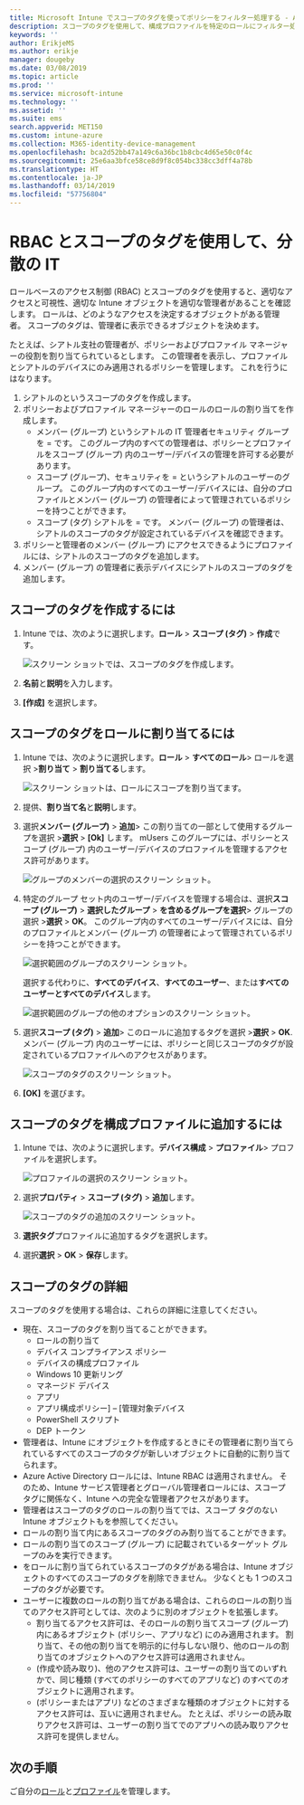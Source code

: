 ```yaml
---
title: Microsoft Intune でスコープのタグを使ってポリシーをフィルター処理する - Azure | Microsoft Docs
description: スコープのタグを使用して、構成プロファイルを特定のロールにフィルター処理します。
keywords: ''
author: ErikjeMS
ms.author: erikje
manager: dougeby
ms.date: 03/08/2019
ms.topic: article
ms.prod: ''
ms.service: microsoft-intune
ms.technology: ''
ms.assetid: ''
ms.suite: ems
search.appverid: MET150
ms.custom: intune-azure
ms.collection: M365-identity-device-management
ms.openlocfilehash: bca2d52bb47a149c6a36bc1b8cbc4d65e50c0f4c
ms.sourcegitcommit: 25e6aa3bfce58ce8d9f8c054bc338cc3dff4a78b
ms.translationtype: HT
ms.contentlocale: ja-JP
ms.lasthandoff: 03/14/2019
ms.locfileid: "57756804"
---
```

# <a name="use-rbac-and-scope-tags-for-distributed-it"></a>RBAC とスコープのタグを使用して、分散の IT

ロールベースのアクセス制御 (RBAC) とスコープのタグを使用すると、適切なアクセスと可視性、適切な Intune オブジェクトを適切な管理者があることを確認します。 ロールは、どのようなアクセスを決定するオブジェクトがある管理者。 スコープのタグは、管理者に表示できるオブジェクトを決めます。

たとえば、シアトル支社の管理者が、ポリシーおよびプロファイル マネージャーの役割を割り当てられているとします。 この管理者を表示し、プロファイルとシアトルのデバイスにのみ適用されるポリシーを管理します。 これを行うにはなります。

1. シアトルのというスコープのタグを作成します。
2. ポリシーおよびプロファイル マネージャーのロールのロールの割り当てを作成します。 
    - メンバー (グループ) というシアトルの IT 管理者セキュリティ グループを = です。 このグループ内のすべての管理者は、ポリシーとプロファイルをスコープ (グループ) 内のユーザー/デバイスの管理を許可する必要があります。
    - スコープ (グループ)、セキュリティを = というシアトルのユーザーのグループ。 このグループ内のすべてのユーザー/デバイスには、自分のプロファイルとメンバー (グループ) の管理者によって管理されているポリシーを持つことができます。 
    - スコープ (タグ) シアトルを = です。 メンバー (グループ) の管理者は、シアトルのスコープのタグが設定されているデバイスを確認できます。
3. ポリシーと管理者のメンバー (グループ) にアクセスできるようにプロファイルには、シアトルのスコープのタグを追加します。
4. メンバー (グループ) の管理者に表示デバイスにシアトルのスコープのタグを追加します。 


## <a name="to-create-a-scope-tag"></a>スコープのタグを作成するには

1. Intune では、次のように選択します。**ロール** > **スコープ (タグ)** > **作成**です。

    ![スクリーン ショットでは、スコープのタグを作成します。](./media/scope-tags/create-scope-tag.png)

2. **名前**と**説明**を入力します。
3. **[作成]** を選択します。

## <a name="to-assign-a-scope-tag-to-a-role"></a>スコープのタグをロールに割り当てるには

1. Intune では、次のように選択します。**ロール** > **すべてのロール**> ロールを選択 >**割り当て** > **割り当てる**します。

    ![スクリーン ショットは、ロールにスコープを割り当てます。](./media/scope-tags/assign-scope-to-role.png)

2. 提供、**割り当て名**と**説明**します。
3. 選択**メンバー (グループ)** > **追加**> この割り当ての一部として使用するグループを選択 >**選択** >  **[Ok]** します。 mUsers このグループには、ポリシーとスコープ (グループ) 内のユーザー/デバイスのプロファイルを管理するアクセス許可があります。

    ![グループのメンバーの選択のスクリーン ショット。](./media/scope-tags/select-member-groups.png)

4. 特定のグループ セット内のユーザー/デバイスを管理する場合は、選択**スコープ (グループ)** > **選択したグループ** > **を含めるグループを選択**> グループの選択 >**選択** > **OK**。 このグループ内のすべてのユーザー/デバイスには、自分のプロファイルとメンバー (グループ) の管理者によって管理されているポリシーを持つことができます。

    ![選択範囲のグループのスクリーン ショット。](./media/scope-tags/select-scope-groups.png)

    選択する代わりに、**すべてのデバイス**、**すべてのユーザー**、または**すべてのユーザーとすべてのデバイス**します。

    ![選択範囲のグループの他のオプションのスクリーン ショット。](./media/scope-tags/scope-group-other-options.png)
    
5. 選択**スコープ (タグ)** > **追加**> このロールに追加するタグを選択 >**選択** > **OK**. メンバー (グループ) 内のユーザーには、ポリシーと同じスコープのタグが設定されているプロファイルへのアクセスがあります。

    ![スコープのタグのスクリーン ショット。](./media/scope-tags/select-scope-tags.png)

6. **[OK]** を選びます。 

## <a name="to-add-a-scope-tag-to-a-configuration-profile"></a>スコープのタグを構成プロファイルに追加するには
1. Intune では、次のように選択します。**デバイス構成** > **プロファイル**> プロファイルを選択します。

    ![プロファイルの選択のスクリーン ショット。](./media/scope-tags/choose-profile.png)

2. 選択**プロパティ** > **スコープ (タグ)** > **追加**します。

    ![スコープのタグの追加のスクリーン ショット。](./media/scope-tags/add-scope-tags.png)

3. **選択タグ**プロファイルに追加するタグを選択します。
4. 選択**選択** > **OK** > **保存**します。

## <a name="scope-tag-details"></a>スコープのタグの詳細
スコープのタグを使用する場合は、これらの詳細に注意してください。

- 現在、スコープのタグを割り当てることができます。
    - ロールの割り当て
    - デバイス コンプライアンス ポリシー
    - デバイスの構成プロファイル
    - Windows 10 更新リング
    - マネージド デバイス
    - アプリ
    - アプリ構成ポリシー] – [管理対象デバイス
    - PowerShell スクリプト
    - DEP トークン
- 管理者は、Intune にオブジェクトを作成するときにその管理者に割り当てられているすべてのスコープのタグが新しいオブジェクトに自動的に割り当てられます。
- Azure Active Directory ロールには、Intune RBAC は適用されません。 そのため、Intune サービス管理者とグローバル管理者ロールには、スコープ タグに関係なく、Intune への完全な管理者アクセスがあります。
- 管理者はスコープのタグのロールの割り当てでは、スコープ タグのない Intune オブジェクトもを参照してください。
- ロールの割り当て内にあるスコープのタグのみ割り当てることができます。
- ロールの割り当てのスコープ (グループ) に記載されているターゲット グループのみを実行できます。
- をロールに割り当てられているスコープのタグがある場合は、Intune オブジェクトのすべてのスコープのタグを削除できません。 少なくとも 1 つのスコープのタグが必要です。
- ユーザーに複数のロールの割り当てがある場合は、これらのロールの割り当てのアクセス許可としては、次のように別のオブジェクトを拡張します。
    - 割り当てるアクセス許可は、そのロールの割り当てスコープ (グループ) 内にあるオブジェクト (ポリシー、アプリなど) にのみ適用されます。 割り当て、その他の割り当てを明示的に付与しない限り、他のロールの割り当てのオブジェクトへのアクセス許可は適用されません。
    - (作成や読み取り)、他のアクセス許可は、ユーザーの割り当てのいずれかで、同じ種類 (すべてのポリシーのすべてのアプリなど) のすべてのオブジェクトに適用されます。
    - (ポリシーまたはアプリ) などのさまざまな種類のオブジェクトに対するアクセス許可は、互いに適用されません。 たとえば、ポリシーの読み取りアクセス許可は、ユーザーの割り当てでのアプリへの読み取りアクセス許可を提供しません。





## <a name="next-steps"></a>次の手順

ご自分の[ロール](role-based-access-control.md)と[プロファイル](device-profile-assign.md)を管理します。
